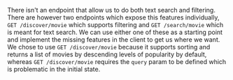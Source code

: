 There isn't an endpoint that allow us to do both text search and filtering. There are however two endpoints which expose this features individually, `GET /discover/movie` which supports filtering and `GET /search/movie` which is meant for text search. We can use either one of these as a starting point and implement the missing features in the client to get us where we want. We chose to use `GET /discover/movie` because it supports sorting and returns a list of movies by descending levels of popularity by default, whereas `GET /discover/movie` requires the `query` param to be defined which is problematic in the initial state.
